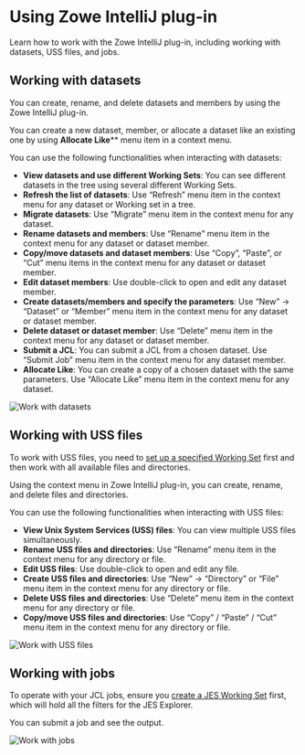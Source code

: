 # Using Zowe IntelliJ plug-in

Learn how to work with the Zowe IntelliJ plug-in, including working with datasets, USS files, and jobs. 

## Working with datasets 

You can create, rename, and delete datasets and members by using the Zowe IntelliJ plug-in. 

You can create a new dataset, member, or allocate a dataset like an existing one by using **Allocate Like**** menu item in a context menu.

You can use the following functionalities when interacting with datasets:

- **View datasets and use different Working Sets**: You can see different datasets in the tree using several different Working Sets.
- **Refresh the list of datasets**: Use “Refresh” menu item in the context menu for any dataset or Working set in a tree. 
- **Migrate datasets**: Use “Migrate” menu item in the context menu for any dataset. 
- **Rename datasets and members**: Use “Rename” menu item in the context menu for any dataset or dataset member. 
- **Copy/move datasets and dataset members**: Use “Copy”, “Paste”, or “Cut” menu items in the context menu for any dataset or dataset member. 
- **Edit dataset members**: Use double-click to open and edit any dataset member. 
- **Create datasets/members and specify the parameters**: Use “New” -> “Dataset” or “Member” menu item in the context menu for any dataset or dataset member. 
- **Delete dataset or dataset member**: Use “Delete” menu item in the context menu for any dataset or dataset member. 
- **Submit a JCL**: You can submit a JCL from a chosen dataset. Use “Submit Job” menu item in the context menu for any dataset member. 
- **Allocate Like**: You can create a copy of a chosen dataset with the same parameters. Use “Allocate Like” menu item in the context menu for any dataset. 

![Work with datasets](pathname:///v2.4.x/images/intellij/intellij-using-datasets.gif)

## Working with USS files

To work with USS files, you need to [set up a specified Working Set](intellij-configure.md#creating-a-files-working-set) first and then work with all available files and directories. 

Using the context menu in Zowe IntelliJ plug-in, you can create, rename, and delete files and directories.

You can use the following functionalities when interacting with USS files:

- **View Unix System Services (USS) files**: You can view multiple USS files simultaneously.
- **Rename USS files and directories**: Use “Rename” menu item in the context menu for any directory or file. 
- **Edit USS files**: Use double-click to open and edit any file. 
- **Create USS files and directories**: Use “New” -> “Directory” or “File” menu item in the context menu for any directory or file. 
- **Delete USS files and directories**: Use “Delete” menu item in the context menu for any directory or file. 
- **Copy/move USS files and directories**: Use “Copy” / “Paste” / “Cut” menu item in the context menu for any directory or file. 

![Work with USS files](pathname:///v2.4.x/images/intellij/intellij-using-uss-files.gif)

## Working with jobs

To operate with your JCL jobs, ensure you [create a JES Working Set](intellij-configure.md#creating-a-jes-working-set) first, which will hold all the filters for the JES Explorer. 

You can submit a job and see the output. 

![Work with jobs](pathname:///v2.4.x/images/intellij/intellij-using-jobs.gif)
